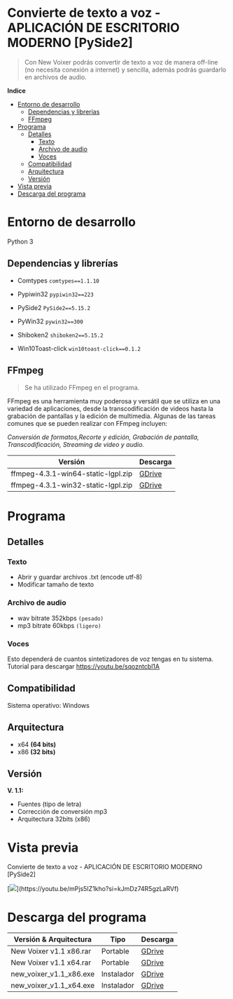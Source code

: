 # Convierte de texto a voz - APLICACIÓN DE ESCRITORIO MODERNO [PySide2]

>Con New Voixer podrás convertir de texto a voz de manera off-line (no necesita conexión a internet) y sencilla, además podrás guardarlo en archivos de audio.

**Indice**
* [Entorno de desarrollo](#entorno-de-desarrollo)
    - [Dependencias y librerías](#dependencias-y-librerías)
    - [FFmpeg](#ffmpeg)
* [Programa](#programa)
    - [Detalles](#detalles)
        * [Texto](#texto)
        * [Archivo de audio](#archivo-de-audio)
        * [Voces](#voces)
    - [Compatibilidad](#compatibilidad)
    - [Arquitectura](#arquitectura)
    - [Versión](#versión)
* [Vista previa](#vista-previa)
* [Descarga del programa](#descarga-del-programa)


# Entorno de desarrollo

Python 3

## Dependencias y librerías

- Comtypes `comtypes==1.1.10`

- Pypiwin32 `pypiwin32==223`

- PySide2  `PySide2==5.15.2`

- PyWin32 `pywin32==300`

- Shiboken2 `shiboken2==5.15.2`

- Win10Toast-click `win10toast-click==0.1.2`

## FFmpeg

> Se ha utilizado FFmpeg en el programa.

FFmpeg es una herramienta muy poderosa y versátil que se utiliza en una variedad de aplicaciones, desde la transcodificación de videos hasta la grabación de pantallas y la edición de multimedia. Algunas de las tareas comunes que se pueden realizar con FFmpeg incluyen: 

*Conversión de formatos,Recorte y edición, Grabación de pantalla, Transcodificación, Streaming de video y audio.*


| Versión  | Descarga  |
| ------------ | ------------ |
| ffmpeg-4.3.1-win64-static-lgpl.zip  | [GDrive](https://drive.google.com/file/d/1Qy7O_1u_K18aCgkJ2fXfP8tPGogiYL9-/view?usp=drive_link "")  |
| ffmpeg-4.3.1-win32-static-lgpl.zip  | [GDrive](https://drive.google.com/file/d/1tWeMD5Ey8CjtGeZwdLGbjJrmP-qy8mTE/view?usp=drive_link "")  |


# Programa

## Detalles

### Texto

- Abrir y guardar archivos .txt (encode utf-8)
- Modificar tamaño de texto

### Archivo de audio

- wav bitrate 352kbps `(pesado)` 
- mp3 bitrate 60kbps `(ligero)` 

### Voces

Esto dependerá de cuantos sintetizadores de voz tengas en tu sistema.
Tutorial para descargar https://youtu.be/sqozntcbl1A


## Compatibilidad

Sistema operativo: Windows

## Arquitectura
- x64 **(64 bits)**
- x86 **(32 bits)**

## Versión

**V. 1.1:**

- Fuentes (tipo de letra)
- Corrección de conversión mp3
- Arquitectura 32bits (x86)


# Vista previa

Convierte de texto a voz - APLICACIÓN DE ESCRITORIO MODERNO [PySide2]

[![]([https://i9.ytimg.com/vi/mPjs5IZ1kho/maxresdefault.jpg?v=60a97556&sqp=CPzwnqoG&rs=AOn4CLAzJ3kyycvNmOoCGEMHvJ67eBVxaA](https://blogger.googleusercontent.com/img/b/R29vZ2xl/AVvXsEjIgJQtk5MVaAGYKPnIbzaen48xv3eeSOzkoXYihQkF-37TBgVs_uxC6cucmuMs0qZTm5_e01Zl1qhudIsMMUmWk7I6JKcQ98LNJo0rckKLhypuJjGI9lKsWzFBckf9VJctLQsjxOi_31CPgBv3f9yJZY50ogtjM2bPOMwiN3pWDKIGTEUQn_KhvIFyRk8/s1600/maxresdefault.jpg))](https://youtu.be/mPjs5IZ1kho?si=kJmDz74R5gzLaRVf)


# Descarga del programa

| Versión & Arquitectura  | Tipo  | Descarga |
| ------------ | ------------ |  ------------ | 
| New Voixer v1.1 x86.rar  | Portable  | [GDrive](https://drive.google.com/file/d/1TJe4QnNqMdQLDLGBXbX9fvPMsywdd7I_/view?usp=drive_link "") |
| New Voixer v1.1 x64.rar  |  Portable | [GDrive](https://drive.google.com/file/d/1zlrtFFeCfqmnbIwEb4ybJvkEG3hdCyLN/view?usp=drive_link "") |
| new_voixer_v1.1_x86.exe | Instalador | [GDrive](https://drive.google.com/file/d/1Qw8LQcN26eH8XK2VjrWa0ceuplZB9YLL/view?usp=drive_link "") |
| new_voixer_v1.1_x64.exe |  Instalador | [GDrive](https://drive.google.com/file/d/17Jc99NgirEPiw20D4rRifO15ImFhLMyA/view?usp=drive_link "") |


